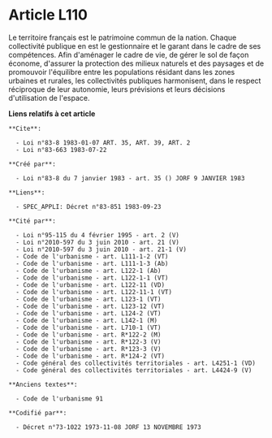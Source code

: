 # Article L110

Le territoire français est le patrimoine commun de la nation. Chaque collectivité publique en est le gestionnaire et le
garant dans le cadre de ses compétences. Afin d'aménager le cadre de vie, de gérer le sol de façon économe, d'assurer la
protection des milieux naturels et des paysages et de promouvoir l'équilibre entre les populations résidant dans les zones
urbaines et rurales, les collectivités publiques harmonisent, dans le respect réciproque de leur autonomie, leurs prévisions
et leurs décisions d'utilisation de l'espace.

**Liens relatifs à cet article**

	**Cite**:

	  - Loi n°83-8 1983-01-07 ART. 35, ART. 39, ART. 2
	  - Loi n°83-663 1983-07-22

	**Créé par**:

	  - Loi n°83-8 du 7 janvier 1983 - art. 35 () JORF 9 JANVIER 1983

	**Liens**:

	  - SPEC_APPLI: Décret n°83-851 1983-09-23

	**Cité par**:

	  - Loi n°95-115 du 4 février 1995 - art. 2 (V)
	  - Loi n°2010-597 du 3 juin 2010 - art. 21 (V)
	  - Loi n°2010-597 du 3 juin 2010 - art. 21-1 (V)
	  - Code de l'urbanisme - art. L111-1-2 (VT)
	  - Code de l'urbanisme - art. L111-1-3 (Ab)
	  - Code de l'urbanisme - art. L122-1 (Ab)
	  - Code de l'urbanisme - art. L122-1-1 (VT)
	  - Code de l'urbanisme - art. L122-11 (VD)
	  - Code de l'urbanisme - art. L122-11-1 (VT)
	  - Code de l'urbanisme - art. L123-1 (VT)
	  - Code de l'urbanisme - art. L123-12 (VT)
	  - Code de l'urbanisme - art. L124-2 (VT)
	  - Code de l'urbanisme - art. L142-1 (M)
	  - Code de l'urbanisme - art. L710-1 (VT)
	  - Code de l'urbanisme - art. R*122-2 (M)
	  - Code de l'urbanisme - art. R*122-3 (V)
	  - Code de l'urbanisme - art. R*123-3 (V)
	  - Code de l'urbanisme - art. R*124-2 (VT)
	  - Code général des collectivités territoriales - art. L4251-1 (VD)
	  - Code général des collectivités territoriales - art. L4424-9 (V)

	**Anciens textes**:

	  - Code de l'urbanisme 91

	**Codifié par**:

	  - Décret n°73-1022 1973-11-08 JORF 13 NOVEMBRE 1973
